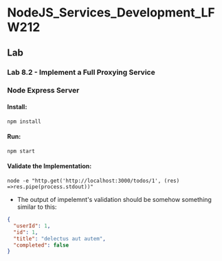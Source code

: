 # NodeJS_Services_Development_LFW212

## Lab

### Lab 8.2 - Implement a Full Proxying Service

### Node Express Server

#### Install:
```
npm install
```

#### Run:
```
npm start
```

#### Validate the Implementation:
```
node -e "http.get('http://localhost:3000/todos/1', (res) =>res.pipe(process.stdout))"
```
- The output of impelemnt's validation should be somehow something similar to this:
```json
{
  "userId": 1,
  "id": 1,
  "title": "delectus aut autem",
  "completed": false
}
```
